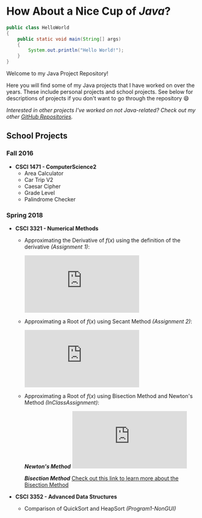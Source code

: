 # How About a Nice Cup of _Java_?
```java
public class HelloWorld
{
    public static void main(String[] args)
    {
        System.out.println("Hello World!");
    }
}
```
Welcome to my Java Project Repository!

Here you will find some of my Java projects that I have worked on over the years. These include personal projects and school projects. See below for descriptions of projects if you don't want to go through the repository :smile:

_Interested in other projects I've worked on not Java-related? Check out my other [GitHub Repositories](https://github.com/ethan-hann)._

## School Projects
### Fall 2016
* **CSCI 1471 - ComputerScience2**
  * Area Calculator
  * Car Trip V2
  * Caesar Cipher
  * Grade Level
  * Palindrome Checker

### Spring 2018
* **CSCI 3321 - Numerical Methods**
  * Approximating the Derivative of $f(x)$ using the definition of the derivative _(Assignment 1)_:

     ![equation](http://latex.codecogs.com/gif.latex?f%27%28x%29%20%3D%20%5Clim_%7Bh%20%5Cto%200%7D%20%5Cfrac%7Bf%28x&plus;h%29%20-%20f%28x%29%7D%7Bh%7D)
  * Approximating a Root of $f(x)$ using Secant Method _(Assignment 2)_:

     ![equation](http://latex.codecogs.com/gif.latex?x_%7Bn&plus;1%7D%20%3D%20x_%7Bn%7D%20-%20%5Cfrac%7Bf%28x_%7Bn%7D%29%28x_%7Bn%7D%20-%20x_%7Bn-1%7D%29%7D%7Bf%28x_%7Bn%7D%29%20-%20f%28x_%7Bn-1%7D%29%7D%2C%20%5Ctext%7Bwhere%20%7D%20x_%7Bn%7D%20%5Ctext%7Band%20%7D%20x_%7Bn-1%7D%20%5Ctext%7Bare%20initial%20guesses%20for%20the%20root%7D)
  * Approximating a Root of $f(x)$ using Bisection Method and Newton's Method _(InClassAssignment)_:

    **_Newton's Method_**
    ![equation](http://latex.codecogs.com/gif.latex?%5Ctext%7BStarting%20with%20initial%20guess%20%7D%20x_%7B0%7D%3A%20x_%7Bn&plus;1%7D%20%3D%20x_%7Bn%7D%20-%20%5Cfrac%7Bf%28x_%7Bn%7D%29%7D%7Bf%27%28x_%7Bn%7D%29%7D)

     **_Bisection Method_**
     [Check out this link to learn more about the Bisection Method](http://www.sosmath.com/calculus/limcon/limcon07/limcon07.html)


* **CSCI 3352 - Advanced Data Structures**
  * Comparison of QuickSort and HeapSort _(Program1-NonGUI)_